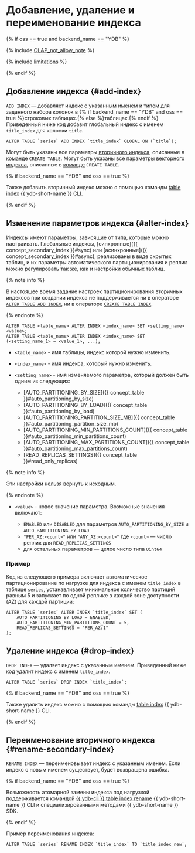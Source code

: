 # Добавление, удаление и переименование индекса

{% if oss == true and backend_name == "YDB" %}

{% include [OLAP_not_allow_note](../../../../_includes/not_allow_for_olap_note.md) %}

{% include [limitations](../../../../_includes/vector_index_limitations.md) %}

{% endif %}

## Добавление индекса {#add-index}

`ADD INDEX` — добавляет индекс с указанным именем и типом для заданного набора колонок в {% if backend_name == "YDB" and oss == true %}строковых таблицах.{% else %}таблицах.{% endif %} Приведенный ниже код добавит глобальный индекс с именем `title_index` для колонки `title`.

```yql
ALTER TABLE `series` ADD INDEX `title_index` GLOBAL ON (`title`);
```

Могут быть указаны все параметры [вторичного индекса](../../../../concepts/glossary.md#secondary-index), описанные в [команде](../create_table/secondary_index.md) `CREATE TABLE`.
Могут быть указаны все параметры [векторного индекса](../../../../concepts/glossary.md#vector-index), описанные в [команде](../create_table/vector_index.md) `CREATE TABLE`.

{% if backend_name == "YDB" and oss == true %}

Также добавить вторичный индекс можно с помощью команды [table index](../../../../reference/ydb-cli/commands/secondary_index.md#add) {{ ydb-short-name }} CLI.

{% endif %}

## Изменение параметров индекса {#alter-index}

Индексы имеют параметры, зависящие от типа, которые можно настраивать. Глобальные индексы, [синхронные]({{ concept_secondary_index }}#sync) или [асинхронные]({{ concept_secondary_index }}#async), реализованы в виде скрытых таблиц, и их параметры автоматического партиционирования и реплик можно регулировать так же, как и настройки обычных таблиц.

{% note info %}

В настоящее время задание настроек партиционирования вторичных индексов при создании индекса не поддерживается ни в операторе [`ALTER TABLE ADD INDEX`](#add-index), ни в операторе [`CREATE TABLE INDEX`](../create_table/secondary_index.md).

{% endnote %}

```yql
ALTER TABLE <table_name> ALTER INDEX <index_name> SET <setting_name> <value>;
ALTER TABLE <table_name> ALTER INDEX <index_name> SET (<setting_name_1> = <value_1>, ...);
```

* `<table_name>` - имя таблицы, индекс которой нужно изменить.
* `<index_name>` - имя индекса, который нужно изменить.
* `<setting_name>` - имя изменяемого параметра, который должен быть одним из следующих:

  * [AUTO_PARTITIONING_BY_SIZE]({{ concept_table }}#auto_partitioning_by_size)
  * [AUTO_PARTITIONING_BY_LOAD]({{ concept_table }}#auto_partitioning_by_load)
  * [AUTO_PARTITIONING_PARTITION_SIZE_MB]({{ concept_table }}#auto_partitioning_partition_size_mb)
  * [AUTO_PARTITIONING_MIN_PARTITIONS_COUNT]({{ concept_table }}#auto_partitioning_min_partitions_count)
  * [AUTO_PARTITIONING_MAX_PARTITIONS_COUNT]({{ concept_table }}#auto_partitioning_max_partitions_count)
  * [READ_REPLICAS_SETTINGS]({{ concept_table }}#read_only_replicas)

{% note info %}

Эти настройки нельзя вернуть к исходным.

{% endnote %}

* `<value>` - новое значение параметра. Возможные значения включают:

  * `ENABLED` или `DISABLED` для параметров `AUTO_PARTITIONING_BY_SIZE` и `AUTO_PARTITIONING_BY_LOAD`
  * `"PER_AZ:<count>"` или `"ANY_AZ:<count>"` где `<count>` — число реплик для `READ_REPLICAS_SETTINGS`
  * для остальных параметров — целое число типа `Uint64`

### Пример

Код из следующего примера включает автоматическое партиционирование по нагрузке для индекса с именем `title_index` в таблице `series`, устанавливает минимальное количество партиций равным 5 и запускает по одной реплике в каждой зоне доступности (AZ) для каждой партиции:

```yql
ALTER TABLE `series` ALTER INDEX `title_index` SET (
    AUTO_PARTITIONING_BY_LOAD = ENABLED,
    AUTO_PARTITIONING_MIN_PARTITIONS_COUNT = 5,
    READ_REPLICAS_SETTINGS = "PER_AZ:1"
);
```

## Удаление индекса {#drop-index}

`DROP INDEX` — удаляет индекс с указанным именем. Приведенный ниже код удалит индекс с именем `title_index`.

```yql
ALTER TABLE `series` DROP INDEX `title_index`;
```

{% if backend_name == "YDB" and oss == true %}

Также удалить индекс можно с помощью команды [table index](../../../../reference/ydb-cli/commands/secondary_index.md#drop) {{ ydb-short-name }} CLI.

{% endif %}

## Переименование вторичного индекса {#rename-secondary-index}

`RENAME INDEX` — переименовывает индекс с указанным именем. Если индекс с новым именем существует, будет возвращена ошибка.

{% if backend_name == "YDB" and oss == true %}

Возможность атомарной замены индекса под нагрузкой поддерживается командой [{{ ydb-cli }} table index rename](../../../../reference/ydb-cli/commands/secondary_index.md#rename) {{ ydb-short-name }} CLI и специализированными методами {{ ydb-short-name }} SDK.

{% endif %}

Пример переименования индекса:

```yql
ALTER TABLE `series` RENAME INDEX `title_index` TO `title_index_new`;
```